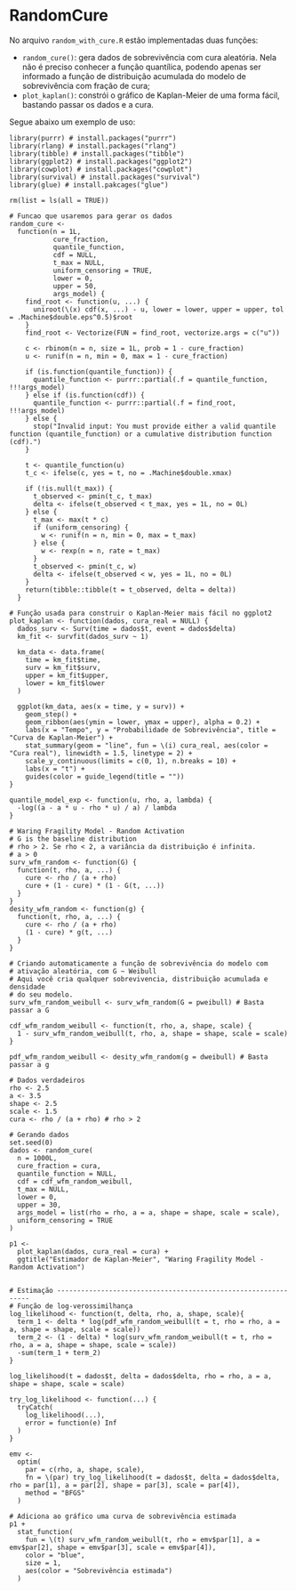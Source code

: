 # RandomCure

No arquivo `random_with_cure.R` estão implementadas duas funções:

-   `random_cure()`: gera dados de sobrevivência com cura aleatória.
    Nela não é preciso conhecer a função quantílica, podendo apenas ser
    informado a função de distribuição acumulada do modelo de
    sobrevivência com fração de cura;
-   `plot_kaplan()`: constrói o gráfico de Kaplan-Meier de uma forma
    fácil, bastando passar os dados e a cura.

Segue abaixo um exemplo de uso:

    library(purrr) # install.packages("purrr")
    library(rlang) # install.packages("rlang")
    library(tibble) # install.packages("tibble")
    library(ggplot2) # install.packages("ggplot2")
    library(cowplot) # install.packages("cowplot")
    library(survival) # install.packages("survival")
    library(glue) # install.pakcages("glue")

    rm(list = ls(all = TRUE))

    # Funcao que usaremos para gerar os dados
    random_cure <-
      function(n = 1L,
               cure_fraction,
               quantile_function,
               cdf = NULL,
               t_max = NULL,
               uniform_censoring = TRUE,
               lower = 0,
               upper = 50,
               args_model) {
        find_root <- function(u, ...) {
          uniroot(\(x) cdf(x, ...) - u, lower = lower, upper = upper, tol = .Machine$double.eps^0.5)$root
        }
        find_root <- Vectorize(FUN = find_root, vectorize.args = c("u"))

        c <- rbinom(n = n, size = 1L, prob = 1 - cure_fraction)
        u <- runif(n = n, min = 0, max = 1 - cure_fraction)

        if (is.function(quantile_function)) {
          quantile_function <- purrr::partial(.f = quantile_function, !!!args_model)
        } else if (is.function(cdf)) {
          quantile_function <- purrr::partial(.f = find_root, !!!args_model)
        } else {
          stop("Invalid input: You must provide either a valid quantile function (quantile_function) or a cumulative distribution function (cdf).")
        }

        t <- quantile_function(u)
        t_c <- ifelse(c, yes = t, no = .Machine$double.xmax)

        if (!is.null(t_max)) {
          t_observed <- pmin(t_c, t_max)
          delta <- ifelse(t_observed < t_max, yes = 1L, no = 0L)
        } else {
          t_max <- max(t * c)
          if (uniform_censoring) {
            w <- runif(n = n, min = 0, max = t_max)
          } else {
            w <- rexp(n = n, rate = t_max)
          }
          t_observed <- pmin(t_c, w)
          delta <- ifelse(t_observed < w, yes = 1L, no = 0L)
        }
        return(tibble::tibble(t = t_observed, delta = delta))
      }

    # Função usada para construir o Kaplan-Meier mais fácil no ggplot2
    plot_kaplan <- function(dados, cura_real = NULL) {
      dados_surv <- Surv(time = dados$t, event = dados$delta)
      km_fit <- survfit(dados_surv ~ 1)

      km_data <- data.frame(
        time = km_fit$time,
        surv = km_fit$surv,
        upper = km_fit$upper,
        lower = km_fit$lower
      )

      ggplot(km_data, aes(x = time, y = surv)) +
        geom_step() +
        geom_ribbon(aes(ymin = lower, ymax = upper), alpha = 0.2) +
        labs(x = "Tempo", y = "Probabilidade de Sobrevivência", title = "Curva de Kaplan-Meier") +
        stat_summary(geom = "line", fun = \(i) cura_real, aes(color = "Cura real"), linewidth = 1.5, linetype = 2) +
        scale_y_continuous(limits = c(0, 1), n.breaks = 10) +
        labs(x = "t") +
        guides(color = guide_legend(title = ""))
    }

    quantile_model_exp <- function(u, rho, a, lambda) {
      -log((a - a * u - rho * u) / a) / lambda
    }

    # Waring Fragility Model - Random Activation
    # G is the baseline distribution
    # rho > 2. Se rho < 2, a variância da distribuição é infinita.
    # a > 0
    surv_wfm_random <- function(G) {
      function(t, rho, a, ...) {
        cure <- rho / (a + rho)
        cure + (1 - cure) * (1 - G(t, ...))
      }
    }
    desity_wfm_random <- function(g) {
      function(t, rho, a, ...) {
        cure <- rho / (a + rho)
        (1 - cure) * g(t, ...)
      }
    }

    # Criando automaticamente a função de sobrevivência do modelo com
    # ativação aleatória, com G ~ Weibull
    # Aqui você cria qualquer sobrevivencia, distribuição acumulada e densidade
    # do seu modelo.
    surv_wfm_random_weibull <- surv_wfm_random(G = pweibull) # Basta passar a G

    cdf_wfm_random_weibull <- function(t, rho, a, shape, scale) {
      1 - surv_wfm_random_weibull(t, rho, a, shape = shape, scale = scale)
    }

    pdf_wfm_random_weibull <- desity_wfm_random(g = dweibull) # Basta passar a g

    # Dados verdadeiros
    rho <- 2.5
    a <- 3.5
    shape <- 2.5
    scale <- 1.5
    cura <- rho / (a + rho) # rho > 2

    # Gerando dados
    set.seed(0)
    dados <- random_cure(
      n = 1000L,
      cure_fraction = cura,
      quantile_function = NULL,
      cdf = cdf_wfm_random_weibull,
      t_max = NULL,
      lower = 0,
      upper = 30,
      args_model = list(rho = rho, a = a, shape = shape, scale = scale),
      uniform_censoring = TRUE
    )

    p1 <-
      plot_kaplan(dados, cura_real = cura) +
      ggtitle("Estimador de Kaplan-Meier", "Waring Fragility Model - Random Activation")


    # Estimação ---------------------------------------------------------------
    # Função de log-verossimilhança
    log_likelihood <- function(t, delta, rho, a, shape, scale){
      term_1 <- delta * log(pdf_wfm_random_weibull(t = t, rho = rho, a = a, shape = shape, scale = scale))
      term_2 <- (1 - delta) * log(surv_wfm_random_weibull(t = t, rho = rho, a = a, shape = shape, scale = scale))
      -sum(term_1 + term_2)
    }

    log_likelihood(t = dados$t, delta = dados$delta, rho = rho, a = a, shape = shape, scale = scale)

    try_log_likelihood <- function(...) {
      tryCatch(
        log_likelihood(...),
        error = function(e) Inf
      )
    }

    emv <-
      optim(
        par = c(rho, a, shape, scale),
        fn = \(par) try_log_likelihood(t = dados$t, delta = dados$delta, rho = par[1], a = par[2], shape = par[3], scale = par[4]),
        method = "BFGS"
      )

    # Adiciona ao gráfico uma curva de sobrevivência estimada
    p1 +
      stat_function(
        fun = \(t) surv_wfm_random_weibull(t, rho = emv$par[1], a = emv$par[2], shape = emv$par[3], scale = emv$par[4]),
        color = "blue",
        size = 1,
        aes(color = "Sobrevivência estimada")
      ) 
